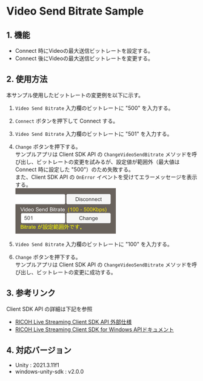 # Video Send Bitrate Sample

## 1. 機能
* Connect 時にVideoの最大送信ビットレートを設定する。
* Connect 後にVideoの最大送信ビットレートを変更する。

## 2. 使用方法
本サンプル使用したビットレートの変更例を以下に示す。

1. `Video Send Bitrate` 入力欄のビットレートに "500" を入力する。  

1. `Connect` ボタンを押下して Connect する。  

1. `Video Send Bitrate` 入力欄のビットレートに "501" を入力する。  

1. `Change` ボタンを押下する。  
サンプルアプリは Client SDK API の `ChangeVideoSendBitrate` メソッドを呼び出し、ビットレートの変更を試みるが、設定値が範囲外（最大値は Connect 時に設定した "500"）のため失敗する。  
また、Client SDK API の `OnError` イベントを受けてエラーメッセージを表示する。  
![error.png](./images/error.png)

1. `Video Send Bitrate` 入力欄のビットレートに "100" を入力する。  

1. `Change` ボタンを押下する。  
サンプルアプリは Client SDK API の `ChangeVideoSendBitrate` メソッドを呼び出し、ビットレートの変更に成功する。  

## 3. 参考リンク
Client SDK API の詳細は下記を参照
* [RICOH Live Streaming Client SDK API 外部仕様](https://api.livestreaming.ricoh/document/ricoh-live-streaming-client-sdk-api-%e5%a4%96%e9%83%a8%e4%bb%95%e6%a7%98/)
* [RICOH Live Streaming Client SDK for Windows APIドキュメント](https://github.com/ricoh-live-streaming-api/windows-unity-sdk/tree/main/doc)

## 4. 対応バージョン
* Unity : 2021.3.11f1
* windows-unity-sdk : v2.0.0
